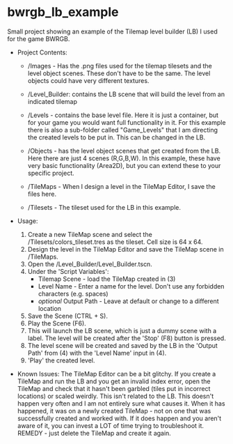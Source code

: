 # bwrgb_lb_example
Small project showing an example of the Tilemap level builder (LB) I used for the game BWRGB.

- Project Contents:
  - /Images - Has the .png files used for the tilemap tilesets and the level object scenes.  These don't have to be the same.  The level objects could have very different textures.

  - /Level_Builder: contains the LB scene that will build the level from an indicated tilemap

  - /Levels - contains the base level file. Here it is just a container, but for your game you would want full functionality in it. For this example there is also a sub-folder called "Game_Levels" that I am directing the created levels to be put in.  This can be changed in the LB.

  - /Objects -  has the level object scenes that get created from the LB.  Here there are just 4 scenes (R,G,B,W).  In this example, these have very basic functionality (Area2D), but you can extend these to your specific project.

  - /TileMaps - When I design a level in the TileMap Editor, I save the files here.

  - /Tilesets -  The tileset used for the LB in this example.
 
 
 - Usage:
   1. Create a new TileMap scene and select the /Tilesets/colors_tileset.tres as the tileset. Cell size is 64 x 64.
   2. Design the level in the TileMap Editor and save the TileMap scene in /TileMaps.
   3. Open the /Level_Builder/Level_Builder.tscn.
   4. Under the 'Script Variables':
      - Tilemap Scene - load the TileMap created in (3)
      - Level Name - Enter a name for the level.  Don't use any forbidden characters (e.g. spaces)
      - *optional* Output Path - Leave at default or change to a different location
   5. Save the Scene (CTRL + S).
   6. Play the Scene (F6).
   7. This will launch the LB scene, which is just a dummy scene with a label.  The level will be created after the 'Stop' (F8) button is pressed.
   8. The level scene will be created and saved by the LB in the 'Output Path' from (4) with the 'Level Name' input in (4).
   9. 'Play' the created level.
 
 - Known Issues:
   The TileMap Editor can be a bit glitchy.  If you create a TileMap and run the LB and you get an invalid index error, open the TileMap and check that it hasn't been garbled (tiles put in incorrect locations) or scaled weirdly. This isn't related to the LB. This doesn't happen very often and I am not entirely sure what causes it.  When it has happened, it was on a newly created TileMap - not on one that was successfully created and worked with. If it does happen and you aren't aware of it, you can invest a LOT of time trying to troubleshoot it.  REMEDY - just delete the TileMap and create it again.

